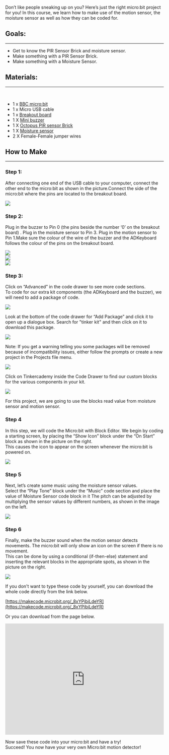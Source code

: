 Don’t like people sneaking up on you? Here’s just the right micro:bit project for you! In this course, we learn how to make use of the motion sensor, the moisture sensor as well as how they can be coded for.


## Goals:  
---  

- Get to know the PIR Sensor Brick and moisture sensor.  
- Make something with a PIR Sensor Brick.  
- Make something with a Moisture Sensor.  


## Materials:    
---  
  
- 1 x [BBC micro:bit](http://www.elecfreaks.com/estore/micro-bit-board.html)  
- 1 x Micro USB cable  
- 1 x [Breakout board](http://www.elecfreaks.com/estore/elecfreaks-micro-bit-breakout-board.html)  
- 1 X [Mini buzzer](https://www.elecfreaks.com/estore/octopus-passive-buzzer-brick-obpb01.html)  
- 1 X [Octopus PIR sensor Brick](https://www.elecfreaks.com/estore/pir-sensor-brick.html)  
- 1 X [Moisture sensor](https://www.elecfreaks.com/estore/octopus-soil-moisture-sensor-brick.html)  
- 2 X Female-Female jumper wires  


## How to Make  
---  

### Step 1:
  
After connecting one end of the USB cable to your computer, connect the other end to the micro:bit as shown in the picture.Connect the side of the micro:bit where the pins are located to the breakout board.  

![](https://i.imgur.com/64lAG8S.jpg)   

### Step 2:  

Plug in the buzzer to Pin 0 (the pins beside the number ‘0’ on the breakout board) . Plug in the moisture sensor to Pin 3. Plug in the motion sensor to Pin 1.Make sure the colour of the wire of the buzzer and the ADKeyboard follows the colour of the pins on the breakout board.  

![](https://i.imgur.com/NuBmxhy.jpg)  
![](https://i.imgur.com/Rj1DnJb.jpg)  
![](https://i.imgur.com/pHfDOO8.jpg)  


### Step 3:  

Click on “Advanced” in the code drawer to see more code sections.  
To code for our extra kit components (the ADKeyboard and the buzzer), we will need to add a package of code.  

![](https://i.imgur.com/Lb5u8N0.jpg)  

Look at the bottom of the code drawer for “Add Package” and click it to open up a dialogue box. Search for "tinker kit" and then click on it to download this package.  

![](https://i.imgur.com/pBgBfAm.png)  

Note: If you get a warning telling you some packages will be removed because of incompatibility issues, either follow the prompts or create a new project in the Projects file menu.  

![](https://i.imgur.com/SRt0dDo.png)  

Click on Tinkercademy inside the Code Drawer to find our custom blocks for the various components in your kit.  

![](https://i.imgur.com/WC0lzLU.png)  

For this project, we are going to use the blocks read value from moisture sensor and motion sensor.  

### Step 4  

In this step, we will code the Micro:bit with Block Editor. We begin by coding a starting screen, by placing the “Show Icon” block under the “On Start” block as shown in the picture on the right.  
This causes the icon to appear on the screen whenever the micro:bit is powered on.  

![](https://i.imgur.com/NFbqCkL.png)  

### Step 5  

Next, let’s create some music using the moisture sensor values.   
Select the “Play Tone” block under the “Music” code section and place the value of Moisture Sensor code block in it
The pitch can be adjusted by multiplying the sensor values by different numbers, as shown in the image on the left.  

![](https://i.imgur.com/DfFWFin.png)  

### Step 6  

Finally, make the buzzer sound when the motion sensor detects movements. The micro:bit will only show an icon on the screen if there is no movement.  
This can be done by using a conditional (if-then-else) statement and inserting the relevant blocks in the appropriate spots, as shown in the picture on the right.  

![](https://i.imgur.com/fbTZLgN.png)  

If you don't want to type these code by yourself, you can download the whole code directly from the link below.  

[https://makecode.microbit.org/_8xYPibiLdeYR](https://makecode.microbit.org/_8xYPibiLdeYR)  

Or you can download from the page below.  

<div style="position:relative;height:0;padding-bottom:70%;overflow:hidden;"><iframe style="position:absolute;top:0;left:0;width:100%;height:100%;" src="https://makecode.microbit.org/#pub:_8xYPibiLdeYR" frameborder="0" sandbox="allow-popups allow-forms allow-scripts allow-same-origin"></iframe></div>  


Now save these code into your micro:bit and have a try!    
Succeed! You now have your very own Micro:bit motion detector!    

